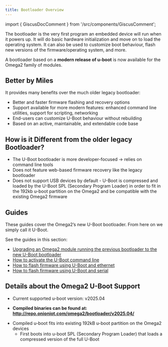 ```yaml
---
title: Bootloader Overview
---
```


import { GiscusDocComment } from '/src/components/GiscusComment';

The bootloader is the very first program an embedded device will run when it powers up. It will do basic hardware initialization and move on to load the operating system. It can also be used to customize boot behaviour, flash new versions of the firmware/operating system, and more.

A bootloader based on a **modern release of u-boot** is now available for the Omega2 family of modules. 

## Better by Miles

It provides many benefits over the much older legacy bootloader:

- Better and faster firmware flashing and recovery options
- Support available for more modern features: enhanced command line utilities, support for scripting, networking
- End-users can customize U-Boot behaviour without rebuilding
- Based on an active, maintainable, and extendable code base

## How is it Different from the older legacy Bootloader?

- The U-Boot bootloader is more developer-focused -> relies on command line tools 
- Does not feature web-based firmware recovery like the legacy bootloader
- Does not support USB devices by default - U-Boot is compressed and loaded by the U-Boot SPL (Secondary Program Loader) in order to fit in the 192kb u-boot partition on the Omega2 and be compatible with the existing Omega2 firmware

## Guides

These guides cover the Omega2’s new U-Boot bootloader. From here on we simply call it U-Boot. 

See the guides in this section:

- [Upgrading an Omega2 module running the previous bootloader to the new U-Boot bootloader](./upgrading-old-bootloader)
- [How to activate the U-Boot command line](./activating-bootloader)
- [How to flash firmware using U-Boot and ethernet](./flashing-firmware-over-ethernet)
- [How to flash firmware using U-Boot and serial](./flashing-firmware-over-serial)

## Details about the Omega2 U-Boot Support

- Current supported u-boot version: v2025.04 
<!-- - TODO: update to use u-boot-version variable above -->
<!-- - TODO: link to u-boot/u-boot repo and omega2 support -->
- **Compiled binaries can be found at: http://repo.onioniot.com/omega2/bootloader/v2025.04/**
<!-- - TODO: update to use u-boot-version variable above -->
- Compiled u-boot fits into existing 192kB u-boot partition on the Omega2 devices
    - First boots into u-boot SPL (Secondary Program Loader) that loads a compressed version of the full U-Boot





<GiscusDocComment />